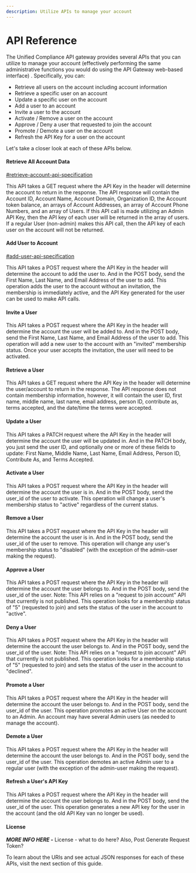 ```yaml
---
description: Utilize APIs to manage your account
---
```


# API Reference

The Unified Compliance API gateway provides several APIs that you can utilize to manage your account (effectively performing the same administrative functions you would do using the API Gateway web-based interface) .  Specifically, you can:

* Retrieve all users on the account including account information
* Retrieve a specific user on an account
* Update a specific user on the account
* Add a user to an account&#x20;
* Invite a user to the account
* Activate / Remove a user on the account
* Approve / Deny a user that requested to join the account
* Promote / Demote a user on the account
* Refresh the API Key for a user on the account

Let's take a closer look at each of these APIs below.

#### Retrieve All Account Data&#x20;

[#retrieve-account-api-specification](api-test.md#retrieve-account-api-specification "mention")

This API takes a GET request where the API Key in the header will determine the account to return in the response.  The API response will contain the Account ID, Account Name, Account Domain, Organization ID, the Account token balance, an arrays of Account Addresses, an array of Account Phone Numbers, and an array of Users.  If this API call is made utilizing an Admin API Key, then the API key of each user will be returned in the array of users.  If a regular User (non-admin) makes this  API call, then the API key of each user on the account will not be returned. &#x20;

#### Add User to Account

[#add-user-api-specification](api-test.md#add-user-api-specification "mention")

This API takes a POST request where the API Key in the header will determine the account to add the user to.  And in the POST body, send the First Name, Last Name, and Email Address of the user to add.  This operation adds the user to the account without an invitation, the membership is immediately active, and the API Key generated for the user can be used to make API calls.&#x20;

#### Invite a User

This API takes a POST request where the API Key in the header will determine the account the user will be added to.  And in the POST body, send the First Name, Last Name, and Email Address of the user to add.  This operation will add a new user to the account with an "invited" membership status.  Once your user accepts the invitation, the user will need to be activated.

#### Retrieve a User

This API takes a GET request where the API Key in the header will determine the user/account to return in the response.  The API response does not contain membership information, however, it will contain the user ID, first name, middle name, last name, email address, person ID, contribute as, terms accepted, and the date/time the terms were accepted. &#x20;

#### Update a User

This API takes a PATCH request where the API Key in the header will determine the account the user will be updated in.  And in the PATCH body, you just send the user ID, and optionally one or more of these fields to update:  First Name, Middle Name, Last Name, Email Address, Person ID, Contribute As, and Terms Accepted. &#x20;

#### Activate a User

This API takes a POST request where the API Key in the header will determine the account the user is in.  And in the POST body, send the user\_id of the user to activate.  This operation will change a user's membership status to "active" regardless of the current status.

#### Remove a User

This API takes a POST request where the API Key in the header will determine the account the user is in.  And in the POST body, send the user\_id of the user to remove.  This operation will change any user's membership status to "disabled" (with the exception of the admin-user making the request). &#x20;

#### Approve a User

This API takes a POST request where the API Key in the header will determine the account the user belongs to.  And in the POST body, send the user\_id of the user.  Note:  This API relies on a "request to join account" API that currently is not published.  This operation looks for a membership status of "5" (requested to join) and sets the status of the user in the account to "active".

#### Deny a User

This API takes a POST request where the API Key in the header will determine the account the user belongs to.  And in the POST body, send the user\_id of the user.  Note:  This API relies on a "request to join account" API that currently is not published.  This operation looks for a membership status of "5" (requested to join) and sets the status of the user in the account to "declined".   &#x20;

#### Promote a User

This API takes a POST request where the API Key in the header will determine the account the user belongs to.  And in the POST body, send the user\_id of the user.  This operation promotes an active User on the account to an Admin.   An account may have several Admin users (as needed to manage the account). &#x20;

#### Demote a User

This API takes a POST request where the API Key in the header will determine the account the user belongs to.  And in the POST body, send the user\_id of the user.  This operation demotes an active Admin user to a regular user (with the exception of the admin-user making the request).

#### Refresh a User's API Key

This API takes a POST request where the API Key in the header will determine the account the user belongs to.  And in the POST body, send the user\_id of the user.  This operation generates a new API key for the user in the account (and the old API Key van no longer be used). &#x20;

#### License

_**MORE INFO HERE -**_ License - what to do here?   Also, Post Generate Request Token?

To learn about the URIs and see actual JSON responses for each of these APIs, visit the next section of this guide.
